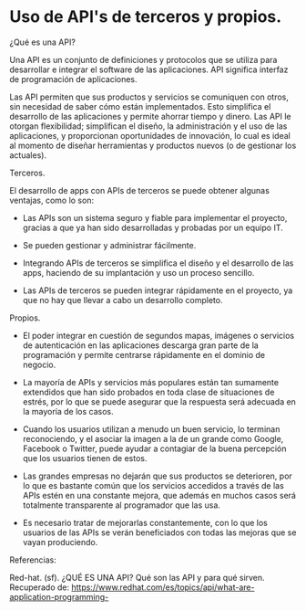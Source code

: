# Uso de API's de terceros y propios.

¿Qué es una API? 

Una API es un conjunto de definiciones y protocolos que se utiliza para desarrollar e integrar el software de las aplicaciones. API significa interfaz de programación de aplicaciones.

Las API permiten que sus productos y servicios se comuniquen con otros, sin necesidad de saber cómo están implementados. Esto simplifica el desarrollo de las aplicaciones y permite ahorrar tiempo y dinero. Las API le otorgan flexibilidad; simplifican el diseño, la administración y el uso de las aplicaciones, y proporcionan oportunidades de innovación, lo cual es ideal al momento de diseñar herramientas y productos nuevos (o de gestionar los actuales).

Terceros. 

El desarrollo de apps con APIs de terceros se puede obtener algunas ventajas, como lo son:

* Las APIs son un sistema seguro y fiable para implementar el proyecto, gracias a que ya han sido desarrolladas y probadas por un equipo IT.

* Se pueden gestionar y administrar fácilmente.

* Integrando APIs de terceros se simplifica el diseño y el desarrollo de las apps, haciendo de su implantación y uso un proceso sencillo.

* Las APIs de terceros se pueden integrar rápidamente en el proyecto, ya que no hay que llevar a cabo un desarrollo completo.

Propios.

* El poder integrar en cuestión de segundos mapas, imágenes o servicios de autenticación en las aplicaciones descarga gran parte de la programación y permite centrarse rápidamente en el dominio de negocio.

* La mayoría de APIs y servicios más populares están tan sumamente extendidos que han sido probados en toda clase de situaciones de estrés, por lo que se puede asegurar que la respuesta será adecuada en la mayoría de los casos.

* Cuando los usuarios utilizan a menudo un buen servicio, lo terminan reconociendo, y el asociar la imagen a la de un grande como Google, Facebook o Twitter, puede ayudar a contagiar de la buena percepción que los usuarios tienen de estos.

* Las grandes empresas no dejarán que sus productos se deterioren, por lo que es bastante común que los servicios accedidos a través de las APIs estén en una constante mejora, que además en muchos casos será totalmente transparente al programador que las usa.

* Es necesario tratar de mejorarlas constantemente, con lo que los usuarios de las APIs se verán beneficiados con todas las mejoras que se vayan produciendo.

Referencias: 

Red-hat. (sf). ¿QUÉ ES UNA API? Qué son las API y para qué sirven. Recuperado de: https://www.redhat.com/es/topics/api/what-are-application-programming-

